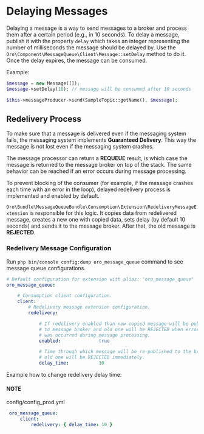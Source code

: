 <a id="dev-guide-mq-delaying-messages"></a>

# Delaying Messages

Delaying a message is a way to send messages to a broker and process them after a certain period (e.g., in 10 seconds).
To delay a message, publish it with the property `delay` which takes an integer representing the number of milliseconds the message should be delayed by.
Use the `Oro\Component\MessageQueue\Client\Message::setDelay` method to do it.
Once the delay expires, the message can be consumed.

Example:

```php
$message = new Message([]);
$message->setDelay(10); // message will be consumed after 10 seconds

$this->messageProducer->send(SampleTopic::getName(), $message);
```

## Redelivery Process

To make sure that a message is delivered even if the messaging system fails, the messaging system implements **Guaranteed Delivery**.
This way the message is not lost even if the messaging system crashes.

The message processor can return a **REQUEUE** result, is which case the message is returned to the message broker on top of the stack.
The same behavior can be reached if an error occurs during message processing.

To prevent blocking of the consumer (for example, if the message crashes each time with an error in the loop), delayed redelivery process is implemented and enabled by default.

`Oro\Bundle\MessageQueueBundle\Consumption\Extension\RedeliveryMessageExtension` is responsible for this logic.
It copies data from redelivered message, creates a new one with copied data, sets delay (by default 10 seconds) and sends it to the message broker.
After that, the old message is **REJECTED**.

### Redelivery Message Configuration

Run `php bin/console config:dump oro_message_queue` command to see message queue configurations.

```yaml
# Default configuration for extension with alias: "oro_message_queue"
oro_message_queue:

    # Consumption client configuration.
    client:
        # Redelivery message extension configuration.
        redelivery:

            # If redelivery enabled than new copied message will be published
            # to message broker and old one will be REJECTED when error
            # was occurred during message processing.
            enabled:              true

            # Time through which message will be re-published to the broker,
            # old one will be REJECTED immediately.
            delay_time:           10
```

Example how to change redelivery delay time:

#### NOTE
config/config_prod.yml
```yaml
 oro_message_queue:
     client:
         redelivery: { delay_time: 10 }
```
